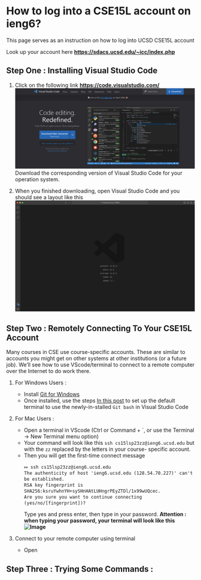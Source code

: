 # How to log into a CSE15L account on ieng6?
This page serves as an instruction on how to log into UCSD CSE15L account

Look up your account here **<https://sdacs.ucsd.edu/~icc/index.php>**

## Step One : Installing Visual Studio Code
1. Click on the following link **<https://code.visualstudio.com/>**
![Image](VisualStudio.png)
Download the corresponding version of Visual Studio Code for your operation system.

2. When you finished downloading, open Visual Studio Code and you should see a layout like this
![Image](VisualStudioTerminal.png)

## Step Two : Remotely Connecting To Your CSE15L Account
Many courses in CSE use course-specific accounts. These are similar to accounts you might get on other systems at other institutions (or a future job). We’ll see how to use VScode/terminal to connect to a remote computer over the Internet to do work there.

1. For Windows Users :
    - Install [Git for Windows](https://gitforwindows.org/)
    - Once installed, use the steps [In this post](https://stackoverflow.com/questions/42606837/how-do-i-use-bash-on-windows-from-the-visual-studio-code-integrated-terminal/50527994#50527994) to set up the default terminal to use the newly-in-stalled `Git bash` in Visual Studio Code

2. For Mac Users :
    - Open a terminal in VScode (Ctrl or Command + \`, or use the Terminal → New Terminal menu option)
    - Your command will look like this `ssh cs15lsp23zz@ieng6.ucsd.edu` but with the `zz` replaced by the letters in your course- specific account.
    - Then you will get the first-time connect message 
        ```
        ⤇ ssh cs15lsp23zz@ieng6.ucsd.edu
        The authenticity of host 'ieng6.ucsd.edu (128.54.70.227)' can't be established.
        RSA key fingerprint is SHA256:ksruYwhnYH+sySHnHAtLUHngrPEyZTDl/1x99wUQcec.
        Are you sure you want to continue connecting (yes/no/[fingerprint])? 
        ```
        Type yes and press enter, then type in your password. **Attention : when typing your password, your terminal will look like this ![Image](.png)**
3. Connect to your remote computer using terminal
    - Open

## Step Three : Trying Some Commands : 
